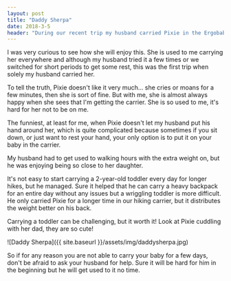 ```yaml
---
layout: post
title: "Daddy Sherpa"
date: 2018-3-5
header: "During our recent trip my husband carried Pixie in the Ergobaby."
---
```

I was very curious to see how she will enjoy this. She is used to me carrying her everywhere and although my husband tried it a few times or we switched for short periods to get some rest, this was the first trip when solely my husband carried her.

To tell the truth, Pixie doesn't like it very much... she cries or moans for a few minutes, then she is sort of fine. But with me, she is almost always happy when she sees that I'm getting the carrier. She is so used to me, it's hard for her not to be on me.

The funniest, at least for me, when Pixie doesn't let my husband put his hand around her, which is quite complicated because sometimes if you sit down, or just want to rest your hand, your only option is to put it on your baby in the carrier.

My husband had to get used to walking hours with the extra weight on, but he was enjoying being so close to her daughter.

It's not easy to start carrying a 2-year-old toddler every day for longer hikes, but he managed. Sure it helped that he can carry a heavy backpack for an entire day without any issues but a wriggling toddler is more difficult.  He only carried Pixie for a longer time in our hiking carrier, but it distributes the weight better on his back.
 
Carrying a toddler can be challenging, but it worth it! Look at Pixie cuddling with her dad, they are so cute!

![Daddy Sherpa]({{ site.baseurl }}/assets/img/daddysherpa.jpg)

So if for any reason you are not able to carry your baby for a few days, don't be afraid to ask your husband for help. Sure it will be hard for him in the beginning but he will get used to it no time.
